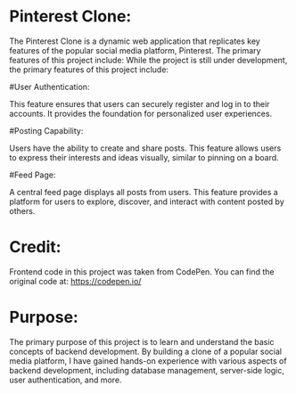 # Pinterest Clone:

The Pinterest Clone is a dynamic web application that replicates key features of the popular social media platform, Pinterest. The primary features of this project include: While the project is still under development, the primary features of this project include:

#User Authentication:

This feature ensures that users can securely register and log in to their accounts. It provides the foundation for personalized user experiences.

#Posting Capability:

Users have the ability to create and share posts. This feature allows users to express their interests and ideas visually, similar to pinning on a board.

#Feed Page:

A central feed page displays all posts from users. This feature provides a platform for users to explore, discover, and interact with content posted by others.

# Credit:

Frontend code in this project was taken from CodePen. You can find the original code at: https://codepen.io/

# Purpose:

The primary purpose of this project is to learn and understand the basic concepts of backend development. By building a clone of a popular social media platform, I have gained hands-on experience with various aspects of backend development, including database management, server-side logic, user authentication, and more.
